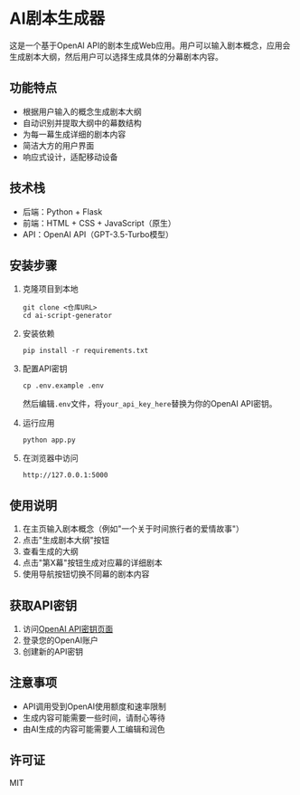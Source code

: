 # AI剧本生成器

这是一个基于OpenAI API的剧本生成Web应用。用户可以输入剧本概念，应用会生成剧本大纲，然后用户可以选择生成具体的分幕剧本内容。

## 功能特点

- 根据用户输入的概念生成剧本大纲
- 自动识别并提取大纲中的幕数结构
- 为每一幕生成详细的剧本内容
- 简洁大方的用户界面
- 响应式设计，适配移动设备

## 技术栈

- 后端：Python + Flask
- 前端：HTML + CSS + JavaScript（原生）
- API：OpenAI API（GPT-3.5-Turbo模型）

## 安装步骤

1. 克隆项目到本地
   ```
   git clone <仓库URL>
   cd ai-script-generator
   ```

2. 安装依赖
   ```
   pip install -r requirements.txt
   ```

3. 配置API密钥
   ```
   cp .env.example .env
   ```
   然后编辑`.env`文件，将`your_api_key_here`替换为你的OpenAI API密钥。

4. 运行应用
   ```
   python app.py
   ```

5. 在浏览器中访问
   ```
   http://127.0.0.1:5000
   ```

## 使用说明

1. 在主页输入剧本概念（例如"一个关于时间旅行者的爱情故事"）
2. 点击"生成剧本大纲"按钮
3. 查看生成的大纲
4. 点击"第X幕"按钮生成对应幕的详细剧本
5. 使用导航按钮切换不同幕的剧本内容

## 获取API密钥

1. 访问[OpenAI API密钥页面](https://platform.openai.com/api-keys)
2. 登录您的OpenAI账户
3. 创建新的API密钥

## 注意事项

- API调用受到OpenAI使用额度和速率限制
- 生成内容可能需要一些时间，请耐心等待
- 由AI生成的内容可能需要人工编辑和润色

## 许可证

MIT 
